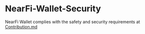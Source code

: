 # NearFi-Wallet-Security

NearFi Wallet complies with the safety and security requirements at [Contribution.md](https://github.com/near/wallet-selector/blob/main/CONTRIBUTING.md)
